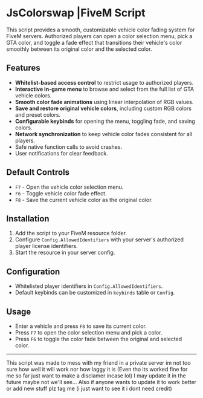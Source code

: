 # JsColorswap |FiveM Script

This script provides a smooth, customizable vehicle color fading system for FiveM servers. Authorized players can open a color selection menu, pick a GTA color, and toggle a fade effect that transitions their vehicle's color smoothly between its original color and the selected color.

## Features

- **Whitelist-based access control** to restrict usage to authorized players.
- **Interactive in-game menu** to browse and select from the full list of GTA vehicle colors.
- **Smooth color fade animations** using linear interpolation of RGB values.
- **Save and restore original vehicle colors**, including custom RGB colors and preset colors.
- **Configurable keybinds** for opening the menu, toggling fade, and saving colors.
- **Network synchronization** to keep vehicle color fades consistent for all players.
- Safe native function calls to avoid crashes.
- User notifications for clear feedback.

## Default Controls

- `F7` - Open the vehicle color selection menu.
- `F6` - Toggle vehicle color fade effect.
- `F8` - Save the current vehicle color as the original color.

## Installation

1. Add the script to your FiveM resource folder.
2. Configure `Config.AllowedIdentifiers` with your server's authorized player license identifiers.
3. Start the resource in your server config.

## Configuration

- Whitelisted player identifiers in `Config.AllowedIdentifiers`.
- Default keybinds can be customized in `keybinds` table or `Config`.

## Usage

- Enter a vehicle and press `F8` to save its current color.
- Press `F7` to open the color selection menu and pick a color.
- Press `F6` to toggle the color fade between the original and selected color.

---

This script was made to mess with my friend in a private server im not too sure how well it will work nor how laggy it is (Even tho its worked fine for me so far just want to make a disclamer incase lol)
I may update it in the future maybe not we'll see...
Also if anyone wants to update it to work better or add new stuff plz tag me (i just want to see it i dont need credit)
